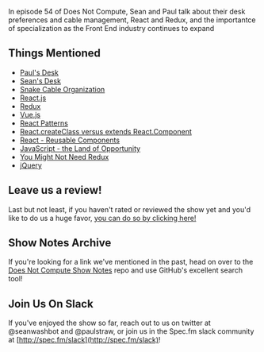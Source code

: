 In episode 54 of Does Not Compute, Sean and Paul talk about their desk preferences and cable management, React and Redux, and the importantce of specialization as the Front End industry continues to expand

## Things Mentioned

* [Paul's Desk](http://ds.seanwash.com/IMG_1967.JPG)
* [Sean's Desk](http://ds.seanwash.com/IMG_1557.JPG.jpeg)
* [Snake Cable Organization](https://www.amazon.com/s/ref=nb_sb_noss?url=search-alias%3Daps&field-keywords=zipper+Cable+Sleeve+Braided+Wrap)
* [React.js](https://facebook.github.io/react/)
* [Redux](https://github.com/reactjs/redux)
* [Vue.js](http://vuejs.org/)
* [React Patterns](http://reactpatterns.com/)
* [React.createClass versus extends React.Component](https://toddmotto.com/react-create-class-versus-component/)
* [React - Reusable Components](https://facebook.github.io/react/docs/reusable-components.html#es6-classes)
* [JavaScript - the Land of Opportunity](https://seanwash.com/2016/10/05/javascript-the-land-of-opportunity/)
* [You Might Not Need Redux](https://medium.com/@dan_abramov/you-might-not-need-redux-be46360cf367)
* [jQuery](https://jquery.com/)


## Leave us a review!

Last but not least, if you haven't rated or reviewed the show yet and you'd like to do us a huge favor, [you can do so by clicking here!](https://itunes.apple.com/us/podcast/does-not-compute/id1048731980?mt=2)

## Show Notes Archive

If you're looking for a link we've mentioned in the past, head on over to the [Does Not Compute Show Notes](https://github.com/seanwash/dnccast-show-notes) repo and use GitHub's excellent search tool!

## Join Us On Slack

If you've enjoyed the show so far, reach out to us on twitter at @seanwashbot and @paulstraw, or join us in the Spec.fm slack community at [http://spec.fm/slack](http://spec.fm/slack)!
